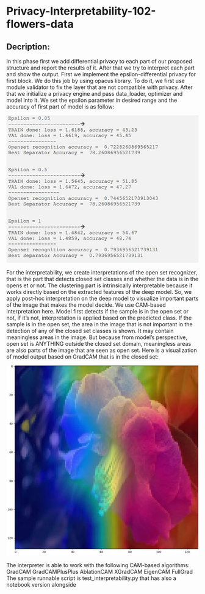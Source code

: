 # Privacy-Interpretability-102-flowers-data

## Decription:
In this phase first we add differential privacy to each part of our proposed structure and 
report the results of it. After that we try to interpret each part and show the output.
First we implement the epsilon-differential privacy for first block. We do this job by using 
opacus library. To do it, we first use module validator to fix the layer that are not compatible 
with privacy. After that we initialize a privacy engine and pass data_loader, optimizer and 
model into it. We set the epsilon parameter in desired range and the accuracy of first part of 
model is as follow:

  ![privacy](images/ph2_privacy2.jpg "privacy")


For the interpretability, we create interpretations of the open set recognizer, that is the 
part that detects closed set classes and whether the data is in the opens et or not. The 
clustering part is intrinsically interpretable because it works directly based on the 
extracted features of the deep model. So, we apply post-hoc interpretation on the deep 
model to visualize important parts of the image that makes the model decide.
We use CAM-based interpretation here. Model first detects if the sample is in the open set 
or not, if it’s not, interpretation is applied based on the predicted class. If the sample is in 
the open set, the area in the image that is not important in the detection of any of the closed 
set classes is shown. It may contain meaningless areas in the image. But because from 
model’s perspective, open set is ANYTHING outside the closed set domain, meaningless 
areas are also parts of the image that are seen as open set.
Here is a visualization of model output based on GradCAM that is in the closed set:

  ![interpratable](images/intro_1.jpg "interpratable")

The interpreter is able to work with the following CAM-based algorithms:
GradCAM
GradCAMPlusPlus
AblationCAM
XGradCAM
EigenCAM 
FullGrad
The sample runnable script is test_interpretability.py that has also a notebook version 
alongside






